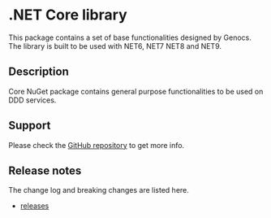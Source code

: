 # .NET Core library

This package contains a set of base functionalities designed by Genocs.
The library is built to be used with NET6, NET7 NET8 and NET9.

## Description

Core NuGet package contains general purpose functionalities to be used on DDD services.


## Support

Please check the [GitHub repository](https://github.com/Genocs/genocs-library) to get more info.


## Release notes

The change log and breaking changes are listed here.

- [releases](https://github.com/Genocs/genocs-library/releases)
